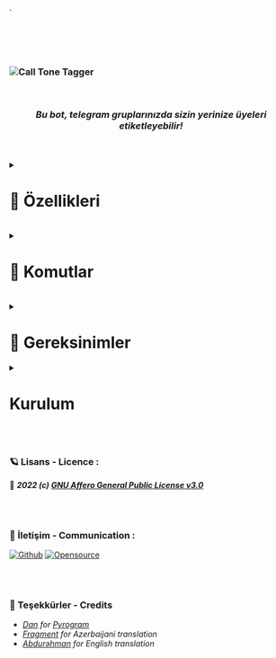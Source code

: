 .<h1 align="center" style="color: #ffffff;"> 👑 <b>Call Tone Tagger Bot</i> </b>👑</h1>

### ![Call Tone Tagger](https://telegra.ph/file/7f38e4feabad9e5b92e8f.jpg)
<br>
<h3 align="center"><b><i>Bu bot, telegram gruplarınızda sizin yerinize üyeleri etiketleyebilir!</i></b></h3>
<br>
<br>
<details>
  <summary><br> <h1> <b> 🧩 Özellikleri </b> </h1></br></summary>
   • Gruplarınızda sizin yerinize üyeleri (normal - emojili - karakterli - tekli / çoklu) etiketleyebilir, </br> 
<br> • Botunuzun bulunduğu grupların toplam sayısını, gruplarda bulunan üye sayısını, toplam erişebileceğiniz aktif üye sayısını ve daha bir çok şeyi görebilirsiniz.</br>
<br> • Kullanıcıları veya grupları botunuzun kullanımından yasaklayabilirsiniz. </br>
<br> • 'stag' ve 'itag' ile grup içerisinde eğlenebilirsiniz.</br>
<br> • Gruplara / kişilere yayın yapabilirsiniz.</br>
<br> • Daha fazla bilgi için komutlara bakın.

<br><br>
</details>

<details>
  <summary><br> <h1> <b> 🧩 Komutlar </b> </h1></br></summary>

| Komut | Açıklama |
| ------ | ------ |
| start | Botu başlatır. |
| help | Yardım menüsünü açar. |
| tag | Normal etiketleme işlemini başlatır. |
| etag | Emojili etiketleme işlemini başlatır. |
| atag | Yöneticileri etiketeme işlemini başlatır. |
| ctag | Dizi/film/oyun/anime karakterler ile etiketlemeyi başlatır. |
| stag | Verdiğiniz sticker/fotoğraf ve kullanıcı ile kullanıcıyı sticker ile birlikte gizli bir şekilde etiketler |
| itag | Verdiğiniz kullanıcı ile rastgele bir emoji ile tek seferlik etiketler. |
| ship | Gruptaki üyeleri shipler. |
| reload | Grubunuzun yönetici listesini günceller. |
| cancel | Devam eden işlemi durdurur. Eğer işlem yoksa uyarı verecektir. |
| info | Verdiğiniz kullanıcı hakkında detaylı bilgi verir. |
| list | Komutu kullandığınız gruptaki üyelerin verilerini bir dosya olarak verir. |
| ping | Botunuzun anlık pingini ölçer. |

| Sahip Komutları | Açıklama |
| ------ | ------ |
| broadcast | Botunuzun olduğu gruplara ve özel sohbetlere yayın yapar. |
| stats | Botunuzun anlık istatistiklerini verir. |
| gstats | Botunuzun olduğu gruplar hakkında detaylı veri verir. |
| block | Bir kullanıcı ya da grubu botunuzdan yasaklar. |
| unblock | Bir kullanıcı ya da grubu botunuzdaki yasağını kaldırır. |
| bloacklist | Botunuzda ki toplam yasaklı kullanıcılar hakkında bilgi verir. |
|  |  |

<br><br>
</details>


<details>
  <summary><b><br> <h1> <b> 📍 Gereksinimler  </b> </h1></b></summary><br>
  <details>
    <br><summary><br> ♻️ DATABASE_URL </br></summary>
    <p align="left">
    Veritabanı olarak MongoDB kullanıldığı için MongoDB url almanız gerekmektedir. Nasıl alınacağını bilmiyorsanız, <a href="https://t.me/LuciTools/12">burayı</a> kontrol edebilir ya da <a href="https://t.me/repohanex">destek grubuna</a> gelerek yardım alabilirsiniz.</br>
    </details><br>

  <details><summary><br> ♻️ BOT_NAME </br></summary> <br>
    <p align="left">
    Botunuzun kendini tanıtmasını istediğiniz adı.
    </details><br>

  <details><summary><br> ♻️ DURATION </br></summary> <br>
    <p align="left">
    Her bir etiket sonrasında yeni etiketleme mesajı arasındaki süre. Varsayılan olarak 3 saniyedir.
    </details><br>

  <details><summary><br> ♻️ API_HASH & API_ID </br></summary> <br>
    <p align="left">
    <a href="https://my.telegram.org">my.telegram.org</a>'dan oluşturduğunuz uygulamanın değerleri.
    </details><br>

  <details><summary><br> ♻️ COUNT </br></summary> <br>
    <p align="left">
    Her mesajda etiketlenecek üye sayısı. Varsayılan olarak 6 hesap etiketler.
    </details><br>

  <details><summary><br> ♻️ BOT_USERNAME </br></summary> <br>
    <p align="left">
    <a href="https://t.me/botfather">@BotFather</a>'dan oluşturduğunuz botun kullanıcı adı.
    </details><br>

  <details><summary><br> ♻️ LOG_CHANNEL</br></summary>
    <p align="left">
    <br> Botun eylemleri kaydedeceği grub'un kimliği. Kimliği elde etmek için, bir grup oluşturun ve <a href="https://t.me/missrose_bot">@MissRose_bot</a>'u gruba ekleyin ve <code>/id</code> yazın.</br>
    </details><br>

  <details><summary><br> ♻️ GROUP_SUPPORT</br></summary> 
    <p align="left">
    <br>Kullanıcıların herhangi bir şey önermesi, herhangi bir hatayı bildirmesi için bir grup kimliği yazın. Eğer ayarlanmazsa, bot sahibine yönlendirir.</br>
    </details><br>

  <details><summary><br>♻️ ADMIN</br></summary>
    <p align="left">
    <br>Botunuzun gruplarda admin olmadan çalışmasını istemiyorsanız bu değeri 'True' yapın. Aksi takdirde admin olmadan çalışmasını istemiyorsanız 'False' yapın.</br>
   </details><br>

  <details><summary><br>♻️ COMMAND</br></summary>
    <p align="left">
    <br>Botunuzun komutlarını çalıştırabilmek için komut girdisi. Örnek: '/start'. Varsayılan olarak '/' işaretidir.</br>
   </details><br>

  <details><summary><br>♻️ OWNER_ID</br></summary>
    <p align="left">
    <br>Botun sahibinin id'si</br>
   </details><br>

<details><summary><br>♻️ LANGUAGE</br></summary>
    <p align="left">
    <br>Dört dil mevcuttur, Türkçe, Azerbaycanca, Rusça ve İngilizce. Eğer herhangi bir dil ayarlanmazsa otomatik olarak Türkçe dili kullanılır.</br>
   </details><br>

<details><summary><br>♻️ BROADCAST_AS_COPY</br></summary>
    <p align="left">
    <br>Gönderilen mesajın ne şekilde gönderileceğini ayarlamak içindir. <code>False</code> olarak ayarlarsanız iletir, <code>True</code> olarak ayarlarsanız kopyasını gönderir.</br>
   </details><br>
   </details>


<details>
  <summary><b><br> <h1> <b> Kurulum </b> </h1></b></summary><br>

<br>
<details><summary>
<h1 align="center"> <b>🚀 Heroku'ya deploy - Deploy to Heroku </b></h1></summary>
<p align="center"> <a href="https://heroku.com/deploy?template=https://github.com/aylak-github/CannTone"> 
<img src="https://www.herokucdn.com/deploy/button.svg" width="500"></a>

</details>
<br>
<br>
<details><summary>
<h1 align="center"> <b>🚀 Railway'e deploy - Deploy to Railway </b></h1></summary>

<p align="center"> <a href="https://railway.app/new/template?template=https%3A%2F%2Fgithub.com%2Faylak-github%2FCallTone&envs=API_ID%2CAPI_HASH%2CBOT_TOKEN%2CBOT_USERNAME%2COWNER_ID&API_IDDesc=Bu+de%C4%9Feri+my.telegram.org%27dan+al%C4%B1n.&API_HASHDesc=Bu+de%C4%9Feri+my.telegram.org%27dan+al%C4%B1n.&BOT_TOKENDesc=%40BotFather%27dan+olu%C5%9Fturdu%C4%9Funuz+botun+bot+token+de%C4%9Feri.&BOT_USERNAMEDesc=%40BotFather%27dan+olu%C5%9Fturdu%C4%9Funuz+botun+kullan%C4%B1c%C4%B1+ad%C4%B1.&OWNER_IDDesc=Sizin+Telegram+hesab%C4%B1n%C4%B1z%C4%B1n+ID%27si.&referralCode=aylak">
<img src="https://railway.app/button.svg" width="500">
</a>

</details>
</details>
<br>



<br>


### **🪐 Lisans - Licence :**

📅 ***2022 (c) [GNU Affero General Public License v3.0](https://github.com/aylak-github/CallTone/blob/master/LICENSE)***

<br>
<br>

### **📡 İletişim - Communication :**
[![Github](https://img.shields.io/badge/Github-525252?style=for-the-badge&logo=github)](https://github.com/aylak-github) [![Opensource](https://img.shields.io/badge/Telegram-2CA5E0?style=for-the-badge&logo=telegram&logoColor=white)](https://t.me/G4rip)

<br>
<br>

### **🎯 Teşekkürler - Credits**

- _[Dan](https://github.com/delivrance) for [Pyrogram](https://github.com/pyrogram/pyrogram)_
- _[Fragment](https://t.me/FR46M3N7) for Azerbaijani translation_
- _[Abdurəhman](https://t.me/abdurehmanofff)  for English translation_
